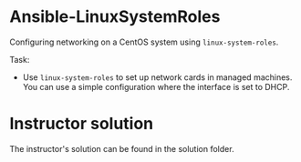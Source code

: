# Ansible-LinuxSystemRoles
Configuring networking on a CentOS system using `linux-system-roles`.

Task:
* Use `linux-system-roles` to set up network cards in managed machines. You can use a simple configuration where the interface is set to DHCP.

# Instructor solution

The instructor's solution can be found in the solution folder.